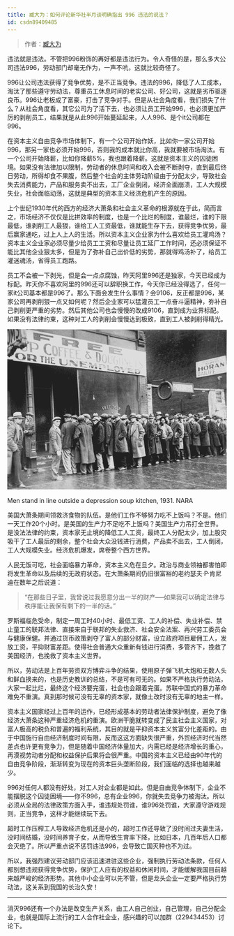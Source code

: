 ```yaml
---
title: 臧大为：如何评论新华社半月谈明确指出 996 违法的说法？
id: csdn89409485
---
```


> 作者：[臧大为](https://www.zhihu.com/question/320288592/answer/652467092)

违法就是违法。不管把996粉饰的再好都是违法行为。令人奇怪的是，那么多大公司违法996，劳动部门却毫无作为，一声不吭，这就比较奇怪了。

996让公司违法获得了竞争优势，是不正当竞争。违法的996，降低了人工成本，淘汰了那些遵守劳动法，尊重员工休息时间的老实公司、好公司，这就是劣币驱逐良币。996让老板成了富豪，打击了竞争对手。但是从社会角度看，我们损失了什么？从社会角度看，其它公司为了活下去，也必须让员工开始996，也必须更加严厉的剥削员工，结果就是从此996开始蔓延起来，人人996、是个it公司都在996。

在资本主义自由竞争市场体制下，有一个公司开始作妖，比如你一家公司开始996，那另一家也必须开始996，否则我的成本就比你高，我就要被市场淘汰。有一个公司开始降薪，比如你降薪5%，我也跟着降薪。这就是资本主义的囚徒困境。如果没有法律加以限制，劳动者的休息时间和收入会被不断剥夺，直到最后终日劳动，所得却食不果腹，然后整个社会的主体劳动阶级由于分配太少，导致社会失去消费能力，产品和服务卖不出去，工厂企业倒闭，经济全面崩溃，工人大规模失业，社会面临动荡，这就是典型的资本主义经济危机产生的原因。

上个世纪1930年代的西方的经济大萧条和社会主义革命的根源就在于此，简而言之，市场经济不仅仅是比拼效率的制度，也是一个比烂的制度，谁最烂，谁的下限最低，谁剥削工人最狠，谁给工人工资最低，谁就能生存下去，获得竞争优势，最后赢家通吃，过上人上人的生活。所以资本主义企业家为什么喜欢给员工灌鸡汤？资本主义企业家必须尽量少给员工工资和尽量让员工延厂工作时间，还必须保证不能比其他企业狠太多，但是为了弥补自己出价低的劣势，那就得鸡汤补了，给员工灌迷魂汤，省得员工跑路。

员工不会被一下剥光，但是会一点点腐蚀，昨天阿里996还是独家，今天已经成为标配。昨天你不喜欢阿里的996还可以辞职换工作，今天你已经没得选了，任何一家it公司基本都是996了。那么下面会发生什么事情？会9106，反正都是996，某家公司再剥削狠一点又如何呢？然后企业家可以猛灌员工一点奋斗逼精神，弥补自己剥削更严重的劣势。然后其他公司也会慢慢的改成9106，直到成为业界标配。如果没有法律约束，这种对工人的剥削会慢慢达到极致，直到工人被剥削得精光。

![image](../img/0fef148949b3a545aceefc0812a21c02.png)

Men stand in line outside a depression soup kitchen, 1931\. NARA

美国大萧条期间领救济食物的队伍。是他们工作不够努力吃不上饭吗？不是。他们一天工作20个小时。是美国的生产力不足吃不上饭吗？美国生产力吊打全世界。是没法法律的约束，资本家无止境的降低工人工资，最终工人分配太少，加上股灾吸干了工人最后的剩余，整个社会大众没钱进行消费，产品卖不出去，工人倒闭，工人大规模失业。经济危机爆发，席卷整个西方世界。

人民无饭可吃，社会面临暴力革命，资本主义危在旦夕。政治与商业领袖都害怕即将发生革命以及后续的无政府状态。在大萧条期间仍旧很富裕的老约瑟夫·P·肯尼迪在数年之后说道：

> “在那些日子里，我曾说过我愿意分出一半的财产──如果我可以确定法律与秩序能让我保有剩下的一半的话。”

罗斯福临危受命，制定一周工时40小时、最低工资、工人的补偿、失业补偿、禁止童工的联邦法律、直接来自于联邦的失业救济、社会安全法案、再兴劳工委员会与健康保健。并通过货币政策剥夺了富人的部分财富，设立政府项目雇佣工人，发放工资，平抑财富差距。使得社会普通大众重新有钱进行消费，多管齐下，挽救了美国经济，也挽救了资本主义世界。

所以，劳动法是上百年劳资双方博弈斗争的结果，使用原子弹飞机大炮和无数人头和鲜血换来的，也是历史教训的总结，不是可有可无的。如果不严格执行劳动法，大家一起比烂，最终这个经济要完蛋，社会也会跟着完蛋。苏联中国式的暴力革命难免不重演。真到那时候可没有无辜的资本家，就像土改时没有无辜的地主一样。

资本主义国家经过上百年的运作，已经形成基本的劳动者法律保护制度，避免了像经济大萧条这种严重经济危机的重演。欧洲干脆就转变成了民主社会主义国家，对富人极高的税负和普遍的福利系统，其目的就是平抑资本主义贫富分化差距的。由于中国施行自由经济制度时间有限，反而这这方面缺失很严重，外贸经济时代当然差点也许更有竞争力，但是随着中国经济体量加大，内需已经是经济增长的重心，再漠视劳动者分配和权益保护后果将会很严重。中国的资本主义已经由90年代的自由竞争阶段，渐渐转变为现在的资本巨头垄断阶段，我们面临的选择也越来越少。

996对任何人都没有好处，对工人对企业都是如此。但是自由竞争体制下，企业不能摆脱这个囚徒困境——你不996，总有企业996，你就失去竞争力被淘汰。所以必须从全局的法律政策方面入手，谁违规处罚谁，谁996处罚谁，大家遵守游戏规则，正当竞争，这样才能继续玩下去。

超时工作压榨工人导致经济危机还是小的，超时工作还导致了没时间过夫妻生活，没时间结婚，没时间养育子女，从而导致生育率下降，比如日本，几百年后人口都会灭绝了。所以严重点说不惩罚违法996，会导致亡国灭种也不为过。

所以，我强烈建议劳动部门应该迅速进驻这些企业，强制执行劳动法条款，任何人都别想违规获得竞争优势，保护工人应有的权益和休闲时间，才能缓解我国目前越来越严峻的经济形势。其他中小企业可以先不管，但是龙头企业一定要严格执行劳动法，这关系到我国的长治久安！

* * *

消灭996还有一个办法是改变生产关系，由工人自己创业，自己管理，自己分配企业，也就是国际上流行的工人合作社企业，感兴趣的可以加群（229434453）讨论下。